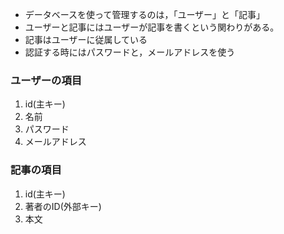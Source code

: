 - データベースを使って管理するのは，「ユーザー」と「記事」
- ユーザーと記事にはユーザーが記事を書くという関わりがある。
- 記事はユーザーに従属している
- 認証する時にはパスワードと，メールアドレスを使う

### ユーザーの項目
1. id(主キー)
2. 名前
3. パスワード
4. メールアドレス

### 記事の項目
1. id(主キー)
2. 著者のID(外部キー)
3. 本文
